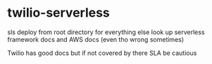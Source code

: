 # twilio-serverless

sls deploy from root directory for everything else look up serverless framework docs and AWS docs (even tho wrong sometimes) 

Twilio has good docs but if not covered by there SLA be cautious 
